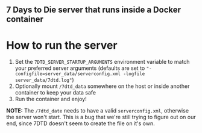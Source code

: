 ## 7 Days to Die server that runs inside a Docker container

# How to run the server
1. Set the ```7DTD_SERVER_STARTUP_ARGUMENTS``` environment variable to match your preferred server arguments (defaults are set to ```"-configfile=server_data/serverconfig.xml -logfile server_data/7dtd.log"```)
2. Optionally mount ```/7dtd_data``` somewhere on the host or inside another container to keep your data safe
3. Run the container and enjoy!

**NOTE:** The ```/7dtd_date``` needs to have a valid ```serverconfig.xml```, otherwise the server won't start. This is a bug that we're still trying to figure out on our end, since 7DTD doesn't seem to create the file on it's own.